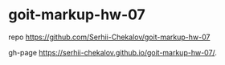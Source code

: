 # goit-markup-hw-07

repo https://github.com/Serhii-Chekalov/goit-markup-hw-07

gh-page  https://serhii-chekalov.github.io/goit-markup-hw-07/.
